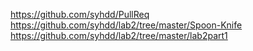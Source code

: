 https://github.com/syhdd/PullReq
https://github.com/syhdd/lab2/tree/master/Spoon-Knife  
https://github.com/syhdd/lab2/tree/master/lab2part1  
